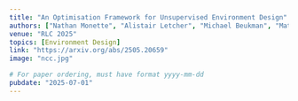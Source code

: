 ```yaml
---
title: "An Optimisation Framework for Unsupervised Environment Design"
authors: ["Nathan Monette", "Alistair Letcher", "Michael Beukman", "Matthew T. Jackson", "Alexander Rutherford", "Alexander D. Goldie", "Jakob N. Foerster"]
venue: "RLC 2025"
topics: [Environment Design]
link: "https://arxiv.org/abs/2505.20659"
image: "ncc.jpg"

# For paper ordering, must have format yyyy-mm-dd
pubdate: "2025-07-01"
---
```

